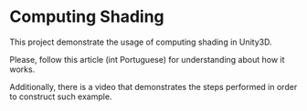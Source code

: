 # Computing Shading
This project demonstrate the usage of computing shading in Unity3D.

Please, follow this article (int Portuguese) for understanding about how it works.

Additionally, there is a video that demonstrates the steps performed in order to construct such example.
 
